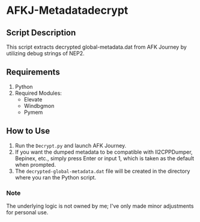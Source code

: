 # AFKJ-Metadatadecrypt

## Script Description
This script extracts decrypted global-metadata.dat from AFK Journey by utilizing debug strings of NEP2.

## Requirements
1. Python
2. Required Modules:
   - Elevate
   - Windbgmon
   - Pymem

## How to Use
1. Run the `Decrypt.py` and launch AFK Journey.
2. If you want the dumped metadata to be compatible with Il2CPPDumper, Bepinex, etc., simply press Enter or input 1, which is taken as the default when prompted.
3. The `decrypted-global-metadata.dat` file will be created in the directory where you ran the Python script.

### Note
The underlying logic is not owned by me; I've only made minor adjustments for personal use.
